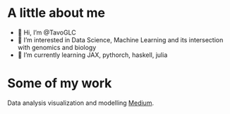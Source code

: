 # A little about me 

- 👋 Hi, I’m @TavoGLC
- 👀 I’m interested in Data Science, Machine Learning and its intersection with genomics and biology
- 🌱 I’m currently learning JAX, pythorch, haskell, julia 

# Some of my work 

Data analysis visualization and modelling [Medium](https://tavoglc.medium.com/).




<!---
TavoGLC/TavoGLC is a ✨ special ✨ repository because its `README.md` (this file) appears on your GitHub profile.
You can click the Preview link to take a look at your changes.
--->
